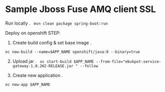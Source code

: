 # Sample Jboss Fuse AMQ client SSL #

Run locally . 
``` mvn clean package spring-boot:run```

Deploy on openshift
STEP:
1. Create build config & set base image . 

```oc new-build --name=$APP_NAME openshift/java:8 --binary=true```

2. Upload jar . 
``` oc start-build $APP_NAME --from-file="ebukpot-service-gateway-1.0.2H2-RELEASE.jar " --follow```

3. Create new application . 

``` oc new-app $APP_NAME ```


